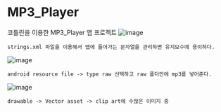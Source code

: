 # MP3_Player
코틀린을 이용한 MP3_Player 앱 프로젝트
![image](https://github.com/mr-won/MP3_Player/assets/58906858/7067379c-d4d0-4266-b316-c7f417bbc57d)
```
strings.xml 파일을 이용해서 앱에 들어가는 문자열을 관리하면 유지보수에 용이하다.
```
![image](https://github.com/mr-won/MP3_Player/assets/58906858/53449ffe-74ce-4fb6-a409-702d2ca88c42)
```
android resource file -> type raw 선택하고 raw 폴더안에 mp3를 넣어준다.
```
![image](https://github.com/mr-won/MP3_Player/assets/58906858/7afe6ae0-99f9-4fe5-bc77-89135606d071)
```
drawable -> Vector asset -> clip art에 수많은 이미지 중 
```
